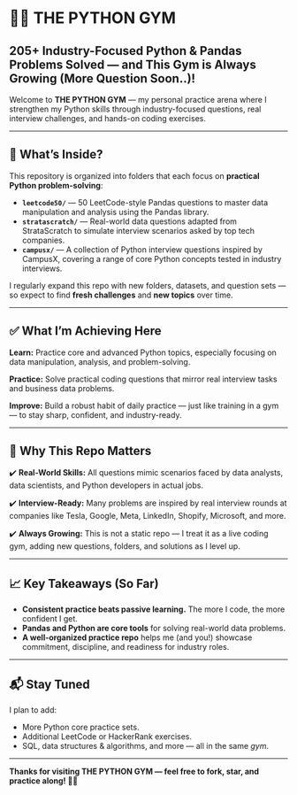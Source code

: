 # 🏋️‍♂️ THE PYTHON GYM

## 205+ Industry-Focused Python & Pandas Problems Solved — and This Gym is Always Growing (More Question Soon..)!

Welcome to **THE PYTHON GYM** — my personal practice arena where I strengthen my Python skills through industry-focused questions, real interview challenges, and hands-on coding exercises.

---

## 📌 What’s Inside?

This repository is organized into folders that each focus on **practical Python problem-solving**:

- **`leetcode50/`** — 50 LeetCode-style Pandas questions to master data manipulation and analysis using the Pandas library.
- **`stratascratch/`** — Real-world data questions adapted from StrataScratch to simulate interview scenarios asked by top tech companies.
- **`campusx/`** — A collection of Python interview questions inspired by CampusX, covering a range of core Python concepts tested in industry interviews.

I regularly expand this repo with new folders, datasets, and question sets — so expect to find **fresh challenges** and **new topics** over time.

---

## ✅ What I’m Achieving Here

**Learn:** Practice core and advanced Python topics, especially focusing on data manipulation, analysis, and problem-solving.

**Practice:** Solve practical coding questions that mirror real interview tasks and business data problems.

**Improve:** Build a robust habit of daily practice — just like training in a gym — to stay sharp, confident, and industry-ready.

---

## 🔑 Why This Repo Matters

✔️ **Real-World Skills:** All questions mimic scenarios faced by data analysts, data scientists, and Python developers in actual jobs.

✔️ **Interview-Ready:** Many problems are inspired by real interview rounds at companies like Tesla, Google, Meta, LinkedIn, Shopify, Microsoft, and more.

✔️ **Always Growing:** This is not a static repo — I treat it as a live coding gym, adding new questions, folders, and solutions as I level up.

---

## 📈 Key Takeaways (So Far)

- **Consistent practice beats passive learning.** The more I code, the more confident I get.
- **Pandas and Python are core tools** for solving real-world data problems.
- **A well-organized practice repo** helps me (and you!) showcase commitment, discipline, and readiness for industry roles.

---

## 📬 Stay Tuned

I plan to add:
- More Python core practice sets.
- Additional LeetCode or HackerRank exercises.
- SQL, data structures & algorithms, and more — all in the same *gym*.

---

**Thanks for visiting THE PYTHON GYM — feel free to fork, star, and practice along! 💪🐍**

